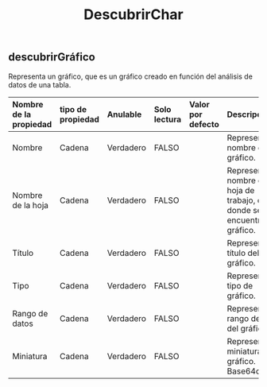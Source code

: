 ﻿---
title: DescubrirChar
second_title: Aspose.Cells Cloud Documen
type: docs
url: /es/specification/model/discoverchart/
description: "Aspose.Cells Especificación del modelo de nube: DiscoverChart. Maneje sin esfuerzo Excel y otros documentos de hoja de cálculo con funciones como abrir, generar, editar, dividir, fusionar, comparar y convertir."
kwords: Excel, Office, Hoja de cálculo, Nube REST API, DiscoverChart
weight: 50
---
## **descubrirGráfico**

 Representa un gráfico, que es un gráfico creado en función del análisis de datos de una tabla.

| Nombre de la propiedad| tipo de propiedad| Anulable| Solo lectura| Valor por defecto| Descripción|
|:- |:- |:- |:- |:- |:- |
| Nombre| Cadena| Verdadero| FALSO|| Representa el nombre del gráfico.|
| Nombre de la hoja| Cadena| Verdadero| FALSO|| Representa el nombre de la hoja de trabajo, que es donde se encuentra el gráfico.|
| Título| Cadena| Verdadero| FALSO|| Representa el título del gráfico.|
| Tipo| Cadena| Verdadero| FALSO|| Representa el tipo de gráfico.|
| Rango de datos| Cadena| Verdadero| FALSO|| Representa el rango de datos del gráfico.|
|Miniatura| Cadena| Verdadero| FALSO|| Representa la miniatura del gráfico. Base64cadena|

